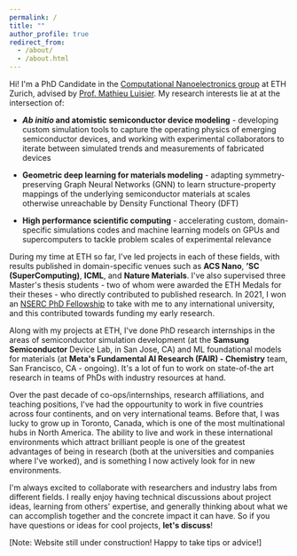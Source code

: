 ```yaml
---
permalink: /
title: ""
author_profile: true
redirect_from: 
  - /about/
  - /about.html
---
```


Hi! I'm a PhD Candidate in the [Computational Nanoelectronics group](https://nano-tcad.ee.ethz.ch/) at ETH Zurich, advised by [Prof. Mathieu Luisier](https://ee.ethz.ch/the-department/faculty/professors/person-detail.ODA5MjM=.TGlzdC80MTEsMTA1ODA0MjU5.html). My research interests lie at at the intersection of:

*  ***Ab initio* and atomistic semiconductor device modeling** - developing custom simulation tools to capture the operating physics of emerging semiconductor devices, and working with experimental collaborators to iterate between simulated trends and measurements of fabricated devices

*  **Geometric deep learning for materials modeling** - adapting symmetry-preserving Graph Neural Networks (GNN) to learn structure-property mappings of the underlying semiconductor materials at scales otherwise unreachable by Density Functional Theory (DFT)

*  **High performance scientific computing** - accelerating custom, domain-specific simulations codes and machine learning models on GPUs and supercomputers to tackle problem scales of experimental relevance

During my time at ETH so far, I've led projects in each of these fields, with results published in domain-specific venues such as **ACS Nano**, **’SC (SuperComputing)**, **ICML**, and **Nature Materials**. I've also supervised three Master's thesis students - two of whom were awarded the ETH Medals for their theses - who directly contributed to published research. In 2021, I won an [NSERC PhD Fellowship](https://www.nserc-crsng.gc.ca/students-etudiants/pg-cs/cgsd-bescd_eng.asp) to take with me to any international university, and this contributed towards funding my early research.

<!-- Along with my projects at ETH, I've done PhD research internships at the **Samsung Semiconductor** Device Lab and **Meta's Fundamental AI Research (FAIR) - Chemistry** team (ongoing) in the areas of semiconductor simulation development and ML foundational models to learn _ab initio_ struture-property mappings of materials. My early research was partially funded by a National Science and Engineering Research Council of Canada (NSERC) PhD Fellowship, which can be held at any university internationally.  -->

Along with my projects at ETH, I've done PhD research internships in the areas of semiconductor simulation development (at the **Samsung Semiconductor** Device Lab, in San Jose, CA) and ML foundational models for materials (at **Meta's Fundamental AI Research (FAIR) - Chemistry** team, San Francisco, CA - ongoing). It's a lot of fun to work on state-of-the art research in teams of PhDs with industry resources at hand.

<!-- My early research was partially funded by a National Science and Engineering Research Council of Canada (NSERC) PhD Fellowship, which can be held at any university internationally.  -->

<!-- at the **Samsung Semiconductor** Device Lab and **Meta's Fundamental AI Research (FAIR) - Chemistry** team (ongoing) in the areas of semiconductor simulation development and ML foundational models to learn _ab initio_ struture-property mappings of materials. My early research was partially funded by a National Science and Engineering Research Council of Canada (NSERC) PhD Fellowship, which can be held at any university internationally.  -->

Over the past decade of co-ops/internships, research affiliations, and teaching positions, I've had the oppourtunity to work in five countries across four continents, and on very international teams. Before that, I was lucky to grow up in Toronto, Canada, which is one of the most multinational hubs in North America. The ability to live and work in these international environments which attract brilliant people is one of the greatest advantages of being in research (both at the universities and companies where I've worked), and is something I now actively look for in new environments. 

<!-- Since moving to Zurich, I've also taken the chance to travel a lot across Europe (and, more locally, to visit a lot of farm animals in the Swiss countryside). -->

<!-- Going forward, I'm interested in driving methods- and application-based research in HPC/ML to unite state-of-the-art quantum mechanical materials simulations with advanced device transport approaches. This can enable predictive, atomically-resolved simulations of devices large enough to be fabricated and measured in the lab. It would also unlock computational investigations of effects like structural or compositional disorder, atomic motion, and other complex transport phenomena which can only be captured at scale.   -->

I'm always excited to collaborate with researchers and industry labs from different fields. I really enjoy having technical discussions about project ideas, learning from others' expertise, and generally thinking about what we can accomplish together and the concrete impact it can have. So if you have questions or ideas for cool projects, **let's discuss**!

[Note: Website still under construction! Happy to take tips or advice!]

<!-- to bring what's possible at the material-level up the  -->


<!-- Over the past few years, I've pursed some general topics that united these areas. More often than not, it takes far more time to develop the methods and code than to explore the intended applications. However, since I started out as a researcher in the field of semiconductor device physics, I still like to think of my overarching projects in terms of the kinds of devices I wanted to model:

**Phase Change Memory (PCM)** - PCM cells exhibit gradual structural phase transitions which translates into a tunable resistance effect. The chemical composition space of these materials is large, but their specific composition and stoichiometry directly determine acheivable resistance contrast and stability. This makes a computational investigation of this space an attractive prospect. Simulating this involves being able to recompute the electronic structure during structural phase changes, which is computationally unfeasible with conventional methods. This is what I hope to do through the use of equivariant Graph Neural Networks [arxiv] combined with full-batch distributed training to handle the large graphs encountered [submitted_SC25].

**Resistive Random Access Memory (RRAM) Arrays** - RRAM is an emerging high-density non-volatile memory technology which operates on the principle of reversible dielectric breakdown. After first investigating current flow through these devices on an *ab intitio* level of theory which combined DFT and Quantum Transport [ACSNano2023], I developed a kinetic Monte Carlo application to capture the relevant physics at much larger scales [SC24], and explored potential failure mechanism at the atomistic scale which occur when devices are integrated into memory arrays [DRC2025]. Recently, I've been working with experimental collaborators at IBM Zurich to investigate the detailed mechanisms behind the soft dielectric breakdown effect, and how we can reduce the voltages required to acheive it [submitted_ACSNano2025]

**Strain-engineered 2D-material transistors** - I started out in the field of semiconductor device physics by using DFT and Quantum Transport methods to investigate the influence of lattice strain to improve the drive currents [APL] and reduce tunneling leakage [EDL] in 2D-material transistors. -->

<!-- A data-driven personal website

Researcher in Semiconductor Devices and Computational Materials Science. 
====== -->

